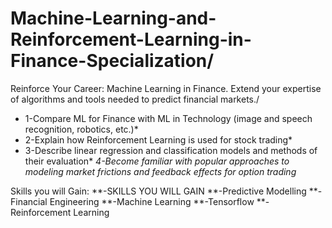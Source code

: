 # Machine-Learning-and-Reinforcement-Learning-in-Finance-Specialization/
Reinforce Your Career: Machine Learning in Finance. Extend your expertise of algorithms and tools needed to predict financial markets./

 * 1-Compare ML for Finance with ML in Technology (image and speech recognition, robotics, etc.)*
* 2-Explain how Reinforcement Learning is used for stock trading*
* 3-Describe linear regression and classification models and methods of their evaluation*
*4-Become familiar with popular approaches to modeling market frictions and feedback effects for option trading*


Skills you will Gain:
**-SKILLS YOU WILL GAIN
**-Predictive Modelling
**-Financial Engineering
**-Machine Learning
**-Tensorflow
**-Reinforcement Learning
